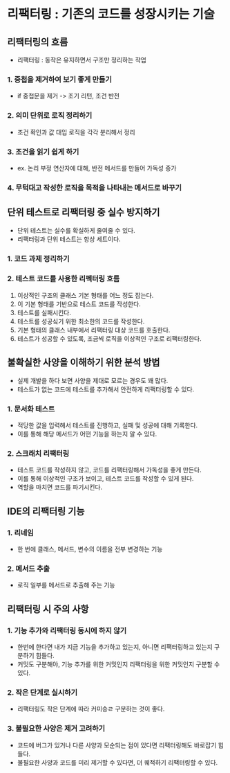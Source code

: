 # 리팩터링 : 기존의 코드를 성장시키는 기술

## 리팩터링의 흐름
- 리팩터링 : 동작은 유지하면서 구조만 정리하는 작업

### 1. 중첩을 제거하여 보기 좋게 만들기
- if 중첩문을 제거 -> 조기 리턴, 조건 반전

### 2. 의미 단위로 로직 정리하기
- 조건 확인과 값 대입 로직을 각각 분리해서 정리

### 3. 조건을 읽기 쉽게 하기
- ex. 논리 부정 연산자에 대해, 반전 메서드를 만들어 가독성 증가

### 4. 무턱대고 작성한 로직을 목적을 나타내는 메서드로 바꾸기


## 단위 테스트로 리팩터링 중 실수 방지하기
- 단위 테스트는 실수를 확실하게 줄여줄 수 있다.
- 리팩터링과 단위 테스트는 항상 세트이다.

### 1. 코드 과제 정리하기
### 2. 테스트 코드를 사용한 리펙터링 흐름
1. 이상적인 구조의 클래스 기본 형태를 어느 정도 잡는다.
2. 이 기본 형태를 기반으로 테스트 코드를 작성한다.
3. 테스트를 실패시킨다.
4. 테스트를 성공싴기 위한 최소한의 코드를 작성한다.
5. 기본 형태의 클래스 내부에서 리팩터링 대상 코드를 호출한다.
6. 테스트가 성공할 수 있도록, 조금씩 로직을 이상적인 구조로 리팩터링한다.


## 불확실한 사양을 이해하기 위한 분석 방법
- 실제 개발을 하다 보면 사양을 제대로 모르는 경우도 꽤 많다.
- 테스트가 없는 코드에 테스트를 추가해서 안전하게 리팩터링할 수 있다.

### 1. 문서화 테스트
- 적당한 값을 입력해서 테스트를 진행하고, 실패 및 성공에 대해 기록한다.
- 이를 통해 해당 메서드가 어떤 기능을 하는지 알 수 있다.

### 2. 스크래치 리팩터링
- 테스트 코드를 작성하지 않고, 코드를 리팩터링해서 가독성을 좋게 만든다.
- 이를 통해 이상적인 구조가 보이고, 테스트 코드를 작성할 수 있게 된다.
- 역할을 마치면 코드를 파기시킨다.


## IDE의 리팩터링 기능
### 1. 리네임
- 한 번에 클래스, 메서드, 변수의 이름을 전부 변경하는 기능
### 2. 메서드 추출
- 로직 일부를 메서드로 추출해 주는 기능


## 리팩터링 시 주의 사항
### 1. 기능 추가와 리팩터링 동시에 하지 않기
- 한번에 한다면 내가 지금 기능을 추가하고 있는지, 아니면 리팩터링하고 있는지 구분하기 힘들다.
- 커밋도 구분해야, 기능 추가를 위한 커밋인지 리팩터링을 위한 커밋인지 구분할 수 있다.

### 2. 작은 단계로 실시하기
- 리팩터링도 작은 단계에 따라 커미승ㄹ 구분하는 것이 좋다.

### 3. 불필요한 사양은 제거 고려하기
- 코드에 버그가 있거나 다른 사양과 모순되는 점이 있다면 리팩터링해도 바로잡기 힘들다.
- 불필요한 사양과 코드를 미리 제거할 수 있다면, 더 퀘적하기 리팩터링할 수 있다.
